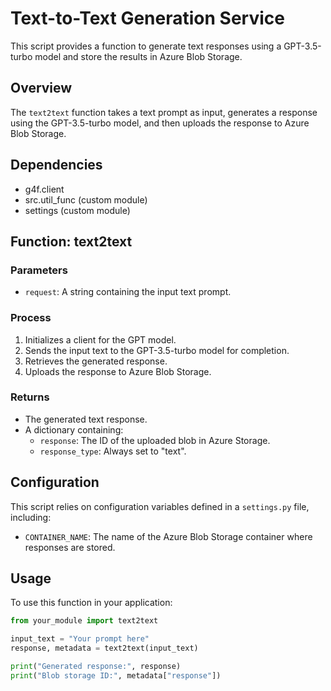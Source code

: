 # Text-to-Text Generation Service

This script provides a function to generate text responses using a GPT-3.5-turbo model and store the results in Azure Blob Storage.

## Overview

The `text2text` function takes a text prompt as input, generates a response using the GPT-3.5-turbo model, and then uploads the response to Azure Blob Storage.

## Dependencies

- g4f.client
- src.util_func (custom module)
- settings (custom module)

## Function: text2text

### Parameters

- `request`: A string containing the input text prompt.

### Process

1. Initializes a client for the GPT model.
2. Sends the input text to the GPT-3.5-turbo model for completion.
3. Retrieves the generated response.
4. Uploads the response to Azure Blob Storage.

### Returns

- The generated text response.
- A dictionary containing:
  - `response`: The ID of the uploaded blob in Azure Storage.
  - `response_type`: Always set to "text".

## Configuration

This script relies on configuration variables defined in a `settings.py` file, including:

- `CONTAINER_NAME`: The name of the Azure Blob Storage container where responses are stored.

## Usage

To use this function in your application:

```python
from your_module import text2text

input_text = "Your prompt here"
response, metadata = text2text(input_text)

print("Generated response:", response)
print("Blob storage ID:", metadata["response"])